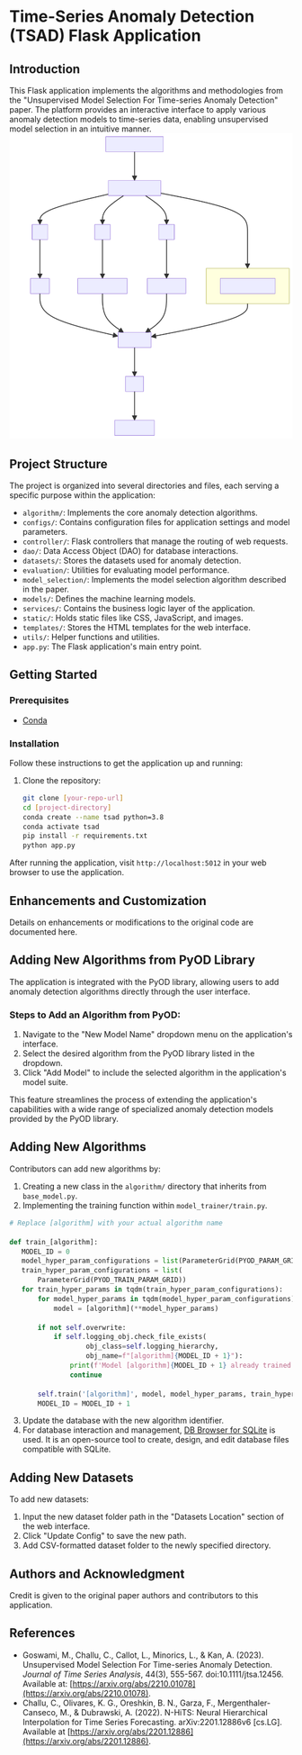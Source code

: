 # Time-Series Anomaly Detection (TSAD) Flask Application

## Introduction
This Flask application implements the algorithms and methodologies from the "Unsupervised Model Selection For Time-series Anomaly Detection" paper. The platform provides an interactive interface to apply various anomaly detection models to time-series data, enabling unsupervised model selection in an intuitive manner.
![Model Selection Workflow](model_workflow.svg)

## Project Structure
The project is organized into several directories and files, each serving a specific purpose within the application:
- `algorithm/`: Implements the core anomaly detection algorithms.
- `configs/`: Contains configuration files for application settings and model parameters.
- `controller/`: Flask controllers that manage the routing of web requests.
- `dao/`: Data Access Object (DAO) for database interactions.
- `datasets/`: Stores the datasets used for anomaly detection.
- `evaluation/`: Utilities for evaluating model performance.
- `model_selection/`: Implements the model selection algorithm described in the paper.
- `models/`: Defines the machine learning models.
- `services/`: Contains the business logic layer of the application.
- `static/`: Holds static files like CSS, JavaScript, and images.
- `templates/`: Stores the HTML templates for the web interface.
- `utils/`: Helper functions and utilities.
- `app.py`: The Flask application's main entry point.

## Getting Started

### Prerequisites
- [Conda](https://docs.conda.io/en/latest/)

### Installation
Follow these instructions to get the application up and running:

1. Clone the repository:
   ```bash
   git clone [your-repo-url]
   cd [project-directory]
   conda create --name tsad python=3.8
   conda activate tsad
   pip install -r requirements.txt
   python app.py
After running the application, visit `http://localhost:5012` in your web browser to use the application.

## Enhancements and Customization
Details on enhancements or modifications to the original code are documented here.

## Adding New Algorithms from PyOD Library
The application is integrated with the PyOD library, allowing users to add anomaly detection algorithms directly through the user interface.

### Steps to Add an Algorithm from PyOD:
1. Navigate to the "New Model Name" dropdown menu on the application's interface.
2. Select the desired algorithm from the PyOD library listed in the dropdown.
3. Click "Add Model" to include the selected algorithm in the application's model suite.

This feature streamlines the process of extending the application's capabilities with a wide range of specialized anomaly detection models provided by the PyOD library.


## Adding New Algorithms
Contributors can add new algorithms by:
1. Creating a new class in the `algorithm/` directory that inherits from `base_model.py`.
2. Implementing the training function within `model_trainer/train.py`. 
```python
# Replace [algorithm] with your actual algorithm name

def train_[algorithm]:
   MODEL_ID = 0
   model_hyper_param_configurations = list(ParameterGrid(PYOD_PARAM_GRID))
   train_hyper_param_configurations = list(
       ParameterGrid(PYOD_TRAIN_PARAM_GRID))
   for train_hyper_params in tqdm(train_hyper_param_configurations):
       for model_hyper_params in tqdm(model_hyper_param_configurations):
           model = [algorithm](**model_hyper_params)

       if not self.overwrite:
           if self.logging_obj.check_file_exists(
                   obj_class=self.logging_hierarchy,
                   obj_name=f"[algorithm]{MODEL_ID + 1}"):
               print(f'Model [algorithm]{MODEL_ID + 1} already trained!')
               continue

       self.train('[algorithm]', model, model_hyper_params, train_hyper_params, MODEL_ID)
       MODEL_ID = MODEL_ID + 1
```
3. Update the database with the new algorithm identifier.
4. For database interaction and management, [DB Browser for SQLite](https://sqlitebrowser.org/) is used. It is an open-source tool to create, design, and edit database files compatible with SQLite.


## Adding New Datasets
To add new datasets:
1. Input the new dataset folder path in the "Datasets Location" section of the web interface.
2. Click "Update Config" to save the new path.
3. Add CSV-formatted dataset folder to the newly specified directory.

## Authors and Acknowledgment
Credit is given to the original paper authors and contributors to this application.

## References
- Goswami, M., Challu, C., Callot, L., Minorics, L., & Kan, A. (2023). Unsupervised Model Selection For Time-series Anomaly Detection. *Journal of Time Series Analysis*, 44(3), 555-567. doi:10.1111/jtsa.12456. Available at: [https://arxiv.org/abs/2210.01078](https://arxiv.org/abs/2210.01078).
- Challu, C., Olivares, K. G., Oreshkin, B. N., Garza, F., Mergenthaler-Canseco, M., & Dubrawski, A. (2022). N-HiTS: Neural Hierarchical Interpolation for Time Series Forecasting. arXiv:2201.12886v6 [cs.LG]. Available at [https://arxiv.org/abs/2201.12886](https://arxiv.org/abs/2201.12886).


   



